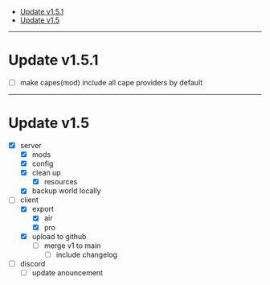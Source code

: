 - [Update v1.5.1](#update-v151)
- [Update v1.5](#update-v15)

---

# Update v1.5.1
- [ ] make capes(mod) include all cape providers by default

---

# Update v1.5
- [x] server
  - [x] mods
  - [x] config
  - [x] clean up
    - [x] resources
  - [x] backup world locally
- [ ] client
  - [x] export
    - [x] air
    - [x] pro
  - [x] upload to github
    - [ ] merge v1 to main
      - [ ] include changelog
- [ ] discord
  - [ ] update anouncement 